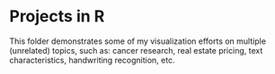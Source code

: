# Projects in R

This folder demonstrates some of my visualization efforts on multiple (unrelated) topics, such as: cancer research, real estate pricing, text characteristics, handwriting recognition, etc. 
